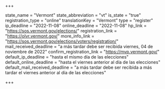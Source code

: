 +++

state_name = "Vermont"
state_abbreviation = "vt"
is_state = "true"
registration_type = "online"
translationKey = "Vermont"
type = "register"
ip_deadline = "2022-11-08"
online_deadline = "2022-11-08"
hp_link = "https://sos.vermont.gov/elections/"
registration_link = "https://olvr.vermont.gov/"
more_info_link = "https://sos.vermont.gov/elections/voters/registration/"
mail_received_deadline = "a más tardar debe ser recibida viernes, 04 de noviembre de 2022"
confirm_registration_link = "https://mvp.vermont.gov/"
default_ip_deadline = "hasta el mismo día de las elecciones"
default_online_deadline = "hasta el viernes anterior al día de las elecciones"
default_mail_received_deadline = "a más tardar debe ser recibida a más tardar el viernes anterior al día de las elecciones"

+++